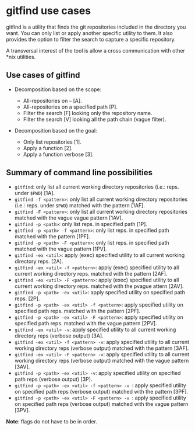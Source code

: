 # gitfind use cases

gitfind is a utility that finds the git repositories included in the directory you want. You can only list or apply another specific utility to them. It also provides the option to filter the search to capture a specific repository.

A transversal interest of the tool is allow a cross communication with other \*nix utilities.



## Use cases of gitfind

- Decomposition based on the scope:
	- All-repositories on `~` [A].
	- All-repositories on a specified path [P].
	- Filter the search [F] looking only the repository name.
	- Filter the search [V] looking all the path chain (vague filter).

- Decomposition based on the goal:
	- Only list repositories [1].
	- Apply a function [2].
	- Apply a function verbose [3].



## Summary of command line possibilities

- `gitfind`: only list all current working directory repositories (i.e.: reps. under `$PWD`) [1A].
- `gitfind -f <pattern>`: only list all current working directory repositories (i.e.: reps. under `$PWD`) matched with the pattern [1AF].
- `gitfind -F <pattern>`: only list all current working directory repositories matched with the vague vague pattern [1AV].
- `gitfind -p <path>`: only list reps. in specified path [1P].
- `gitfind -p <path> -f <pattern>`: only list reps. in specified path matched with the pattern [1PF].
- `gitfind -p <path> -F <pattern>`: only list reps. in specified path matched with the vague pattern [1PV].
- `gitfind -ex <util>`: apply (exec) specified utility to all current working directory reps. [2A].
- `gitfind -ex <util> -f <pattern>`: apply (exec) specified utility to all current working directory reps. matched with the pattern  [2AF].
- `gitfind -ex <util> -F <pattern>`: apply (exec) specified utility to all current working directory reps. matched with the pvague attern  [2AV].
- `gitfind -p <path> -ex <util>`: apply specified utility on specified path reps. [2P].
- `gitfind -p <path> -ex <util> -f <pattern>`: apply specified utility on specified path reps. matched with the pattern [2PF].
- `gitfind -p <path> -ex <util> -F <pattern>`: apply specified utility on specified path reps. matched with the vague pattern [2PV].
- `gitfind -ex <util> -v`: apply specified utility to all current working directory reps (verbose output) [3A].
- `gitfind -ex <util> -f <pattern> -v`: apply specified utility to all current working directory reps (verbose output) matched with the pattern [3AF].
- `gitfind -ex <util> -F <pattern> -v`: apply specified utility to all current working directory reps (verbose output) matched with the vague pattern [3AV].
- `gitfind -p <path> -ex <util> -v`: apply specified utility on specified path reps (verbose output) [3P].
- `gitfind -p <path> -ex <util> -f <pattern> -v `: apply specified utility on specified path reps (verbose output) matched with the pattern [3PF].
- `gitfind -p <path> -ex <util> -F <pattern> -v `: apply specified utility on specified path reps (verbose output) matched with the vague pattern [3PV].

**Note**: flags do not have to be in order.

